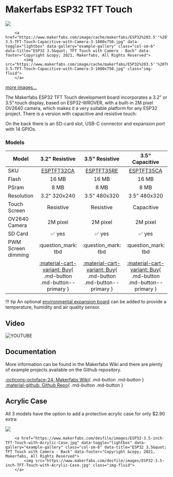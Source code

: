 # Makerfabs ESP32 TFT Touch

<div class="row justify-content-center">
        <a href="https://www.makerfabs.com/image/cache/makerfabs/ESP32%203.5''%20TFT%20Touch(Resistive)%20with%20Camera/ESP32-3.5-TFT-Touch-Capacitive-with-Camera-2-1000x750.jpg" data-toggle="lightbox" data-gallery="example-gallery" class="col-sm-6" data-title="ESP32 3.5&quot; TFT Touch with Camera - Front" data-footer="Copyright &copy; 2021, Makerfabs, All Rights Reserved">
            <img src="https://www.makerfabs.com/image/cache/makerfabs/ESP32%203.5''%20TFT%20Touch(Resistive)%20with%20Camera/ESP32-3.5-TFT-Touch-Capacitive-with-Camera-2-1000x750.jpg" class="img-fluid">
        </a>

        <a href="https://www.makerfabs.com/image/cache/makerfabs/ESP32%203.5''%20TFT%20Touch(Resistive)%20with%20Camera/ESP32-3.5-TFT-Touch-Capacitive-with-Camera-3-1000x750.jpg" data-toggle="lightbox" data-gallery="example-gallery" class="col-sm-6" data-title="ESP32 3.5&quot; TFT Touch with Camera - Back" data-footer="Copyright &copy; 2021, Makerfabs, All Rights Reserved">
            <img src="https://www.makerfabs.com/image/cache/makerfabs/ESP32%203.5''%20TFT%20Touch(Resistive)%20with%20Camera/ESP32-3.5-TFT-Touch-Capacitive-with-Camera-3-1000x750.jpg" class="img-fluid">
        </a>
</div>
<div>
        <a href="https://www.makerfabs.com/image/cache/makerfabs/ESP32%203.5''%20TFT%20Touch(Resistive)%20with%20Camera/ESP32-3.5-TFT-Touch-Capacitive-with-Camera-5-1000x750.jpg" data-toggle="lightbox" data-gallery="example-gallery" rel="lightbox[work]" data-title="Makerfabs ESP32 TFT Touch" data-footer="Copyright &copy; 2021, Makerfabs, All Rights Reserved">more images...</a>
        <a href="https://www.makerfabs.com/image/cache/makerfabs/ESP32%203.5''%20TFT%20Touch(Resistive)%20with%20Camera/ESP32-3.5-TFT-Touch-Capacitive-with-Camera-4-1000x750.jpg" data-toggle="lightbox" data-gallery="example-gallery" rel="lightbox[vacation]" data-title="Makerfabs ESP32 TFT Touch" data-footer="Copyright &copy; 2021, Makerfabs, All Rights Reserved"></a>
        <a href="https://www.makerfabs.com/desfile/images/ESP32-Touch_Indoor-Environment-Expansion.jpg" data-toggle="lightbox" data-gallery="example-gallery" rel="lightbox[vacation]" data-title="Makerfabs ESP32 TFT Touch" data-footer="Copyright &copy; 2021, Makerfabs, All Rights Reserved"></a>
</div>

The Makerfabs ESP32 TFT Touch development board incorporates a 3.2” or 3.5” touch display, based on ESP32-WROVER, with a built-in 2M pixel OV2640 camera, which makes it a very suitable platform for any ESP32 project.
There is a version with capacitive and resistive touch:

On the back there is an SD-card slot, USB-C connector and expansion port with 14 GPIOs.

### Models

| Model                   | 3.2" Resistive | 3.5" Resistive | 3.5" Capacitive
|-------------------------|:-------:|:-------:|:--------:
| SKU                     | [ESPTFT32CA][1] | [ESPTFT35RE][2] | [ESPTFT35CA][3]
| Flash                   | 16 MB   | 16 MB   | 16 MB
| PSram                   | 8 MB    | 8 MB    | 8 MB
| Resolution              | 3.2" 320x240 | 3.5" 480x320 | 3.5" 480x320
| Touch Screen            | Resistive | Resistive | Capacitive
| OV2640 Camera           | 2M pixel | 2M pixel | 2M pixel
| SD Card                 | :white_check_mark: yes | :white_check_mark: yes | :white_check_mark: yes
| PWM Screen dimming      | :question_mark: tbd    | :question_mark: tbd    | :question_mark: tbd   
| | [:material-cart-variant: Buy][1]{ .md-button .md-button--primary } | [:material-cart-variant: Buy][2]{ .md-button .md-button--primary } | [:material-cart-variant: Buy][3]{ .md-button .md-button--primary }


!!! tip
    An optional [environmental expansion board][4] can be added to provide a temperature, humidity and air quality sensor.


## Video

![YOUTUBE](kkXKwpDRld0)

## Documentation

More information can be found in the Makerfabs Wiki and there are plenty of example projects available on the Github repository.

[:octicons-octoface-24: Makerfabs Wiki][6]{ .md-button .md-button } &nbsp;
[:material-github: Github Repo][5]{ .md-button .md-button }

## Acrylic Case

All 3 models have the option to add a protective acrylic case for only $2.90 extra:

<div class="row justify-content-center">
        <a href="https://www.makerfabs.com/desfile/images/ESP32-TFT-Touch-Resistive-with-Acrylic-Case.jpg" data-toggle="lightbox" data-gallery="example-gallery" class="col-sm-6" data-title="ESP32 3.5&quot; TFT Touch with Camera - Front" data-footer="Copyright &copy; 2021, Makerfabs, All Rights Reserved">
            <img src="https://www.makerfabs.com/desfile/images/ESP32-TFT-Touch-Resistive-with-Acrylic-Case.jpg" class="img-fluid">
        </a>

        <a href="https://www.makerfabs.com/desfile/images/ESP32-3.5-inch-TFT-Touch-with-Acrylic-Case.jpg" data-toggle="lightbox" data-gallery="example-gallery" class="col-sm-6" data-title="ESP32 3.5&quot; TFT Touch with Camera - Back" data-footer="Copyright &copy; 2021, Makerfabs, All Rights Reserved">
            <img src="https://www.makerfabs.com/desfile/images/ESP32-3.5-inch-TFT-Touch-with-Acrylic-Case.jpg" class="img-fluid">
        </a>
</div>


[1]: https://www.makerfabs.com/esp32-3.2-inch-tft-touch-with-camera.html
[2]: https://www.makerfabs.com/esp32-3.5-inch-tft-touch-resistive-with-camera.html
[3]: https://www.makerfabs.com/esp32-3.5-inch-tft-touch-capacitive-with-camera.html
[4]: https://www.makerfabs.com/esp32-touch-indoor-environment-expansion.html
[5]: https://github.com/Makerfabs/Project_Touch-Screen-Camera
[6]: https://www.makerfabs.com/wiki/index.php?title=ESP32_TFT_LCD_with_Camera(3.5%27%27)